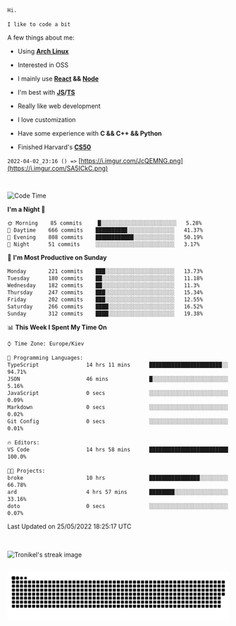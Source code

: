 ```
Hi.

I like to code a bit
```

A few things about me:

-   Using **[Arch Linux](https://archlinux.org/)**

-   Interested in OSS

-   I mainly use **[React](https://reactjs.org/) && [Node](https://nodejs.org/en/)**

-   I'm best with **[JS](https://www.javascript.com/)/[TS](https://www.typescriptlang.org/)**

-   Really like web development

-   I love customization

-   Have some experience with **C && C++ && Python**

-   Finished Harvard's **[CS50](https://cs50.harvard.edu)**

`2022-04-02_23:16 () =>` [https://i.imgur.com/JcQEMNG.png](https://i.imgur.com/SA5ICkC.png)

<br>

<!--START_SECTION:waka-->
![Code Time](http://img.shields.io/badge/Code%20Time-641%20hrs%2038%20mins-blue)

**I'm a Night 🦉** 

```text
🌞 Morning    85 commits     █░░░░░░░░░░░░░░░░░░░░░░░░   5.28% 
🌆 Daytime    666 commits    ██████████░░░░░░░░░░░░░░░   41.37% 
🌃 Evening    808 commits    ████████████░░░░░░░░░░░░░   50.19% 
🌙 Night      51 commits     ░░░░░░░░░░░░░░░░░░░░░░░░░   3.17%

```
📅 **I'm Most Productive on Sunday** 

```text
Monday       221 commits    ███░░░░░░░░░░░░░░░░░░░░░░   13.73% 
Tuesday      180 commits    ██░░░░░░░░░░░░░░░░░░░░░░░   11.18% 
Wednesday    182 commits    ██░░░░░░░░░░░░░░░░░░░░░░░   11.3% 
Thursday     247 commits    ███░░░░░░░░░░░░░░░░░░░░░░   15.34% 
Friday       202 commits    ███░░░░░░░░░░░░░░░░░░░░░░   12.55% 
Saturday     266 commits    ████░░░░░░░░░░░░░░░░░░░░░   16.52% 
Sunday       312 commits    ████░░░░░░░░░░░░░░░░░░░░░   19.38%

```


📊 **This Week I Spent My Time On** 

```text
⌚︎ Time Zone: Europe/Kiev

💬 Programming Languages: 
TypeScript               14 hrs 11 mins      ███████████████████████░░   94.71% 
JSON                     46 mins             █░░░░░░░░░░░░░░░░░░░░░░░░   5.16% 
JavaScript               0 secs              ░░░░░░░░░░░░░░░░░░░░░░░░░   0.09% 
Markdown                 0 secs              ░░░░░░░░░░░░░░░░░░░░░░░░░   0.02% 
Git Config               0 secs              ░░░░░░░░░░░░░░░░░░░░░░░░░   0.01%

🔥 Editors: 
VS Code                  14 hrs 58 mins      █████████████████████████   100.0%

🐱‍💻 Projects: 
broke                    10 hrs              ████████████████░░░░░░░░░   66.78% 
ard                      4 hrs 57 mins       ████████░░░░░░░░░░░░░░░░░   33.16% 
doto                     0 secs              ░░░░░░░░░░░░░░░░░░░░░░░░░   0.07%

```


 Last Updated on 25/05/2022 18:25:17 UTC
<!--END_SECTION:waka-->

<br>

<p><img align="center" src="https://github-readme-streak-stats.herokuapp.com/?user=Tronikelis&theme=dark" alt="Tronikel's streak image" /></p>

<br>

<img title="" src="https://raw.githubusercontent.com/Tronikelis/Tronikelis/output/github-contribution-grid-snake.svg" alt="very cool snake thingey" data-align="left">
